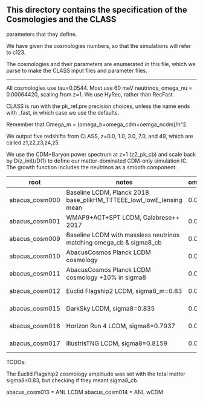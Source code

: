## This directory contains the specification of the Cosmologies and the CLASS
parameters that they define.

We have given the cosmologies numbers, so that the simulations will refer to c123.

The cosmologies and their parameters are enumerated in this file, which we parse to 
make the CLASS input files and parameter files.

-------

All cosmologies use tau=0.0544.  Most use 60 meV neutrinos, omega_nu = 0.00064420, scaling from z=1.
We use HyRec, rather than RecFast.

CLASS is run with the pk_ref.pre precision choices, unless the name ends with _fast, in which case we use the defaults.

Remember that Omega_m = (omega_b+omega_cdm+oemga_ncdm)/h^2.

We output five redshifts from CLASS, z=0.0, 1.0, 3.0, 7.0, and 49, which are called z1,z2,z3,z4,z5.

We use the CDM+Baryon power spectrum at z=1 (z2_pk_cb) and scale back by D(z_init)/D(1) 
to define our matter-dominated CDM-only simulation IC.  The growth function includes the
neutrinos as a smooth component.

| root               | notes                                                                | omega_b | omega_cdm | h      | A_s       | n_s    | alpha_s | N_ur   | N_ncdm | omega_ncdm | w0_fld | wa_fld | 
| ------------------ | -----                                                                | ------- | --------- | ------ | --------- | ------ | ------- | ------ | ------ | ---------- |------- | ------ | 
| abacus_cosm000     | Baseline LCDM, Planck 2018 base_plikHM_TTTEEE_lowl_lowE_lensing mean | 0.02237 |  0.1200   | 0.6736 | 2.0830e-9 | 0.9649 | 0.0     | 2.0328 | 1      | 0.00064420 | -1.0   | 0.0    | 
| abacus_cosm001     | WMAP9+ACT+SPT LCDM, Calabrese++ 2017                                 | 0.02242 |  0.1134   | 0.7030 | 2.0376e-9 | 0.9638 | 0.0     | 2.0328 | 1      | 0.00064420 | -1.0   | 0.0    | 
| abacus_cosm009     | Baseline LCDM with massless neutrinos matching omega_cb & sigma8_cb  | 0.02237 |  0.1200   | 0.6736 | 2.0417e-9 | 0.9649 | 0.0     | 3.046  | 0      | 0.0        | -1.0   | 0.0    | 
| abacus_cosm010     | AbacusCosmos Planck LCDM cosmology                                   | 0.02222 |  0.1199   | 0.6726 | 2.100e-9  | 0.9652 | 0.0     | 3.04   | 0      | 0.0        | -1.0   | 0.0    | 
| abacus_cosm011     | AbacusCosmos Planck LCDM cosmology +10% in sigma8                    | 0.02222 |  0.1199   | 0.6726 | 2.541e-9  | 0.9652 | 0.0     | 3.04   | 0      | 0.0        | -1.0   | 0.0    | 
| abacus_cosm012     | Euclid Flagship2 LCDM, sigma8_m=0.83                                 | 0.02200 |  0.1206   | 0.6700 | 2.1849e-9 | 0.9600 | 0.0     | 2.0328 | 1      | 0.00064420 | -1.0   | 0.0    | 
| abacus_cosm015     | DarkSky LCDM, sigma8=0.835                                           | 0.02215 |  0.1175   | 0.6880 | 2.1852e-9 | 0.9688 | 0.0     | 3.046  | 0      | 0.0        | -1.0   | 0.0    | 
| abacus_cosm016     | Horizon Run 4 LCDM, sigma8=0.7937                                    | 0.02281 |  0.1120   | 0.7200 | 2.0996e-9 | 0.9600 | 0.0     | 3.046  | 0      | 0.0        | -1.0   | 0.0    | 
| abacus_cosm017     | IllustrisTNG LCDM, sigma8=0.8159                                     | 0.02230 |  0.1194   | 0.6774 | 2.0671e-9 | 0.9667 | 0.0     | 3.046  | 0      | 0.0        | -1.0   | 0.0    | 

TODOs:

The Euclid Flagship2 cosmology amplitude was set with the total matter sigma8=0.83, but checking if they meant sigma8_cb.

abacus_cosm013 = ANL LCDM
abacus_cosm014 = ANL wCDM
